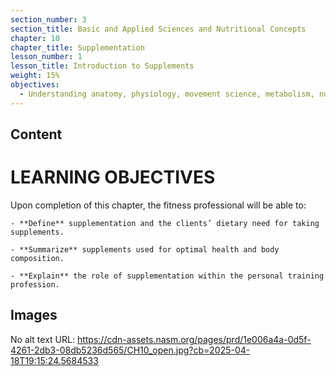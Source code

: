```yaml
---
section_number: 3
section_title: Basic and Applied Sciences and Nutritional Concepts
chapter: 10
chapter_title: Supplementation
lesson_number: 1
lesson_title: Introduction to Supplements
weight: 15%
objectives:
  - Understanding anatomy, physiology, movement science, metabolism, nutrition, and supplementation.
---
```


## Content
# LEARNING OBJECTIVES

Upon completion of this chapter, the fitness professional will be able to:

	- **Define** supplementation and the clients’ dietary need for taking supplements.

	- **Summarize** supplements used for optimal health and body composition.

	- **Explain** the role of supplementation within the personal training profession.

## Images

No alt text
URL: https://cdn-assets.nasm.org/pages/prd/1e006a4a-0d5f-4261-2db3-08db5236d565/CH10_open.jpg?cb=2025-04-18T19:15:24.5684533